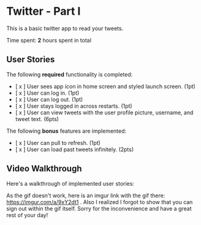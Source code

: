 # Twitter - Part I

This is a basic twitter app to read your tweets.

Time spent: **2** hours spent in total

## User Stories

The following **required** functionality is completed:

- [ x ] User sees app icon in home screen and styled launch screen. (1pt)
- [ x ] User can log in. (1pt)
- [ x ] User can log out. (1pt)
- [ x ] User stays logged in across restarts. (1pt)
- [ x ] User can view tweets with the user profile picture, username, and tweet text. (6pts)

The following **bonus** features are implemented:

- [ x ] User can pull to refresh. (1pt)
- [ x ] User can load past tweets infinitely. (2pts)

## Video Walkthrough

Here's a walkthrough of implemented user stories:

As the gif doesn't work, here is an imgur link with the gif there: https://imgur.com/a/9xY2dt1 . Also I realized I forgot to show that you can sign out within the gif itself. Sorry for the inconvenience and have a great rest of your day!
